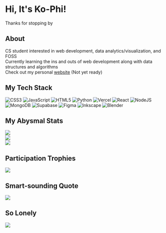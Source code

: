 # Hi, It's Ko-Phi!
Thanks for stopping by

## About
CS student interested in web development, data analytics/visualization, and FOSS <br/>
Currently learning the ins and outs of web development along with data structures and algorithms <br/>
Check out my personal [website](https://example.com) (Not yet ready)

## My Tech Stack
![CSS3](https://img.shields.io/badge/css3-%231572B6.svg?style=for-the-badge&logo=css3&logoColor=white) ![JavaScript](https://img.shields.io/badge/javascript-%23323330.svg?style=for-the-badge&logo=javascript&logoColor=%23F7DF1E) ![HTML5](https://img.shields.io/badge/html5-%23E34F26.svg?style=for-the-badge&logo=html5&logoColor=white) ![Python](https://img.shields.io/badge/python-3670A0?style=for-the-badge&logo=python&logoColor=ffdd54) ![Vercel](https://img.shields.io/badge/vercel-%23000000.svg?style=for-the-badge&logo=vercel&logoColor=white) ![React](https://img.shields.io/badge/react-%2320232a.svg?style=for-the-badge&logo=react&logoColor=%2361DAFB) ![NodeJS](https://img.shields.io/badge/node.js-6DA55F?style=for-the-badge&logo=node.js&logoColor=white) ![MongoDB](https://img.shields.io/badge/MongoDB-%234ea94b.svg?style=for-the-badge&logo=mongodb&logoColor=white) ![Supabase](https://img.shields.io/badge/Supabase-3ECF8E?style=for-the-badge&logo=supabase&logoColor=white) ![Figma](https://img.shields.io/badge/figma-%23F24E1E.svg?style=for-the-badge&logo=figma&logoColor=white) ![Inkscape](https://img.shields.io/badge/Inkscape-e0e0e0?style=for-the-badge&logo=inkscape&logoColor=080A13) ![Blender](https://img.shields.io/badge/blender-%23F5792A.svg?style=for-the-badge&logo=blender&logoColor=white)

## My Abysmal Stats
![](https://github-readme-stats.vercel.app/api?username=ko-phi&theme=aura&hide_border=true&include_all_commits=true&count_private=false)<br/>
![](https://github-readme-streak-stats.herokuapp.com/?user=ko-phi&theme=aura&hide_border=true)<br/>
![](https://github-readme-stats.vercel.app/api/top-langs/?username=ko-phi&theme=aura&hide_border=true&include_all_commits=true&count_private=false&layout=compact)

## Participation Trophies
![](https://github-profile-trophy.vercel.app/?username=ko-phi&theme=aura&no-frame=true&no-bg=false&margin-w=4)

## Smart-sounding Quote
![](https://quotes-github-readme.vercel.app/api?type=vetical&theme=merko)

## So Lonely
[![](https://visitcount.itsvg.in/api?id=ko-phi&icon=1&color=11)](https://visitcount.itsvg.in)

<!-- Proudly created with GPRM ( https://gprm.itsvg.in ) -->
